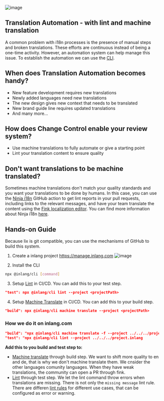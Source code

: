 ![image](https://cdn.jsdelivr.net/gh/opral/monorepo@latest/inlang/guides/translation-automation/assets/lix-guide-automation.png)

## Translation Automation - with lint and machine translation

A common problem with i18n processes is the presence of manual steps and broken translations. These efforts are continuous instead of being a one-time activity. However, an automation system can help manage this issue. To establish the automation we can use the [CLI](https://inlang.com/m/2qj2w8pu/app-inlang-cli).

## When does Translation Automation becomes handy?

- New feature development requires new translations
- Newly added languages need new translations
- The new design gives new context that needs to be translated
- New brand guide line requires updated translations
- And many more...

## How does Change Control enable your review system?

- Use machine translations to fully automate or give a starting point
- Lint your translation content to ensure quality

## Don't want translations to be machine translated?

Sometimes machine translations don't match your quality standards and you want your translations to be done by humans. In this case, you can use the [Ninja i18n](https://inlang.com/m/3gk8n4n4) GitHub action to get lint reports in your pull requests, including links to the relevant messages, and have your team translate the content using the [Fink localization editor](https://inlang.com/m/tdozzpar). You can find more information about Ninja i18n [here](https://inlang.com/m/3gk8n4n4).

## Hands-on Guide

Because lix is git compatible, you can use the mechanisms of GitHub to build this system.

1. Create a inlang project https://manage.inlang.com
   ![image](https://cdn.jsdelivr.net/gh/opral/monorepo@latest/inlang/guides/translation-review-system/assets/lix-guide-review-step1.png)

2. Install the CLI

```bash
npx @inlang/cli [command]
```

3. Setup [Lint](https://inlang.com/m/2qj2w8pu/app-inlang-cli#lint) in CI/CD. You can add this to your test step.

```json
"test": npx @inlang/cli lint --project <projectPath>
```

4. Setup [Machine Translate](https://inlang.com/m/2qj2w8pu/app-inlang-cli#machine-translate) in CI/CD. You can add this to your build step.

```json
"build": npx @inlang/cli machine translate --project <projectPath>
```

### How we do it on inlang.com

```json
"build": "npx @inlang/cli machine translate -f --project ../../../project.inlang --targetLanguageTags fr,it,pt-BR,sk,zh"
"test": "npx @inlang/cli lint --project ../../../project.inlang
```

**Add this to you build and test step to:**

- [Machine translate](https://inlang.com/m/2qj2w8pu/app-inlang-cli#machine-translate) through build step. We want to shift more quality to en and de, that is why we don't machine translate them. We cnsider the other languages comunity languages. When they have weak translations, the community can open a PR through fink.
- [Lint](https://inlang.com/m/2qj2w8pu/app-inlang-cli#lint) through test step. We let the lint command throw errors when translations are missing. There is not only the `missing message` lint rule. There are differen [lint rules](/c/lint-rules) for different use cases, that can be configured as error or warning.

<br>
<br>
